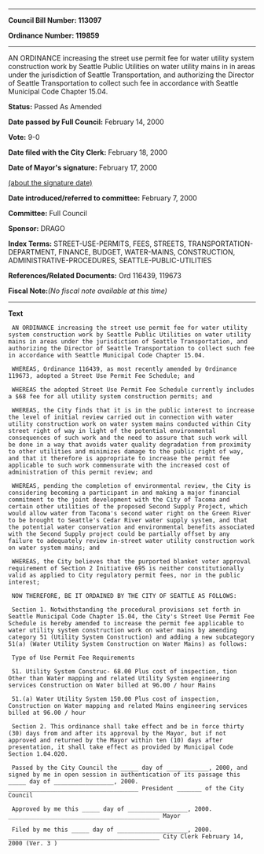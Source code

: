 

********

**Council Bill Number: 113097**
   
**Ordinance Number: 119859**
********

 AN ORDINANCE increasing the street use permit fee for water utility system construction work by Seattle Public Utilities on water utility mains in in areas under the jurisdiction of Seattle Transportation, and authorizing the Director of Seattle Transportation to collect such fee in accordance with Seattle Municipal Code Chapter 15.04.

**Status:** Passed As Amended
   
**Date passed by Full Council:** February 14, 2000
   
**Vote:** 9-0
   
**Date filed with the City Clerk:** February 18, 2000
   
**Date of Mayor's signature:** February 17, 2000
   
[(about the signature date)](/~public/approvaldate.htm)
   
   
   
**Date introduced/referred to committee:** February 7, 2000
   
**Committee:** Full Council
   
**Sponsor:** DRAGO
   
   
**Index Terms:** STREET-USE-PERMITS, FEES, STREETS, TRANSPORTATION-DEPARTMENT, FINANCE, BUDGET, WATER-MAINS, CONSTRUCTION, ADMINISTRATIVE-PROCEDURES, SEATTLE-PUBLIC-UTILITIES

**References/Related Documents:** Ord 116439, 119673

**Fiscal Note:**_(No fiscal note available at this time)_

********

**Text**
   
```
 AN ORDINANCE increasing the street use permit fee for water utility system construction work by Seattle Public Utilities on water utility mains in areas under the jurisdiction of Seattle Transportation, and authorizing the Director of Seattle Transportation to collect such fee in accordance with Seattle Municipal Code Chapter 15.04.

 WHEREAS, Ordinance 116439, as most recently amended by Ordinance 119673, adopted a Street Use Permit Fee Schedule; and

 WHEREAS the adopted Street Use Permit Fee Schedule currently includes a $68 fee for all utility system construction permits; and

 WHEREAS, the City finds that it is in the public interest to increase the level of initial review carried out in connection with water utility construction work on water system mains conducted within City street right of way in light of the potential environmental consequences of such work and the need to assure that such work will be done in a way that avoids water quality degradation from proximity to other utilities and minimizes damage to the public right of way, and that it therefore is appropriate to increase the permit fee applicable to such work commensurate with the increased cost of administration of this permit review; and

 WHEREAS, pending the completion of environmental review, the City is considering becoming a participant in and making a major financial commitment to the joint development with the City of Tacoma and certain other utilities of the proposed Second Supply Project, which would allow water from Tacoma's second water right on the Green River to be brought to Seattle's Cedar River water supply system, and that the potential water conservation and environmental benefits associated with the Second Supply project could be partially offset by any failure to adequately review in-street water utility construction work on water system mains; and

 WHEREAS, the City believes that the purported blanket voter approval requirement of Section 2 Initiative 695 is neither constitutionally valid as applied to City regulatory permit fees, nor in the public interest;

 NOW THEREFORE, BE IT ORDAINED BY THE CITY OF SEATTLE AS FOLLOWS:

 Section 1. Notwithstanding the procedural provisions set forth in Seattle Municipal Code Chapter 15.04, the City's Street Use Permit Fee Schedule is hereby amended to increase the permit fee applicable to water utility system construction work on water mains by amending category 51 (Utility System Construction) and adding a new subcategory 51(a) (Water Utility System Construction on Water Mains) as follows:

 Type of Use Permit Fee Requirements

 51. Utility System Construc- 68.00 Plus cost of inspection, tion Other than Water mapping and related Utility System engineering services Construction on Water billed at 96.00 / hour Mains

 51.(a) Water Utility System 150.00 Plus cost of inspection, Construction on Water mapping and related Mains engineering services billed at 96.00 / hour

 Section 2. This ordinance shall take effect and be in force thirty (30) days from and after its approval by the Mayor, but if not approved and returned by the Mayor within ten (10) days after presentation, it shall take effect as provided by Municipal Code Section 1.04.020.

 Passed by the City Council the _____ day of ____________, 2000, and signed by me in open session in authentication of its passage this _____ day of _________________, 2000. _____________________________________ President _______ of the City Council

 Approved by me this _____ day of _________________, 2000. ___________________________________________ Mayor

 Filed by me this _____ day of ____________________, 2000. ___________________________________________ City Clerk February 14, 2000 (Ver. 3 )

```
